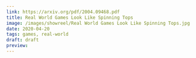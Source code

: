 ```yaml
---
link: https://arxiv.org/pdf/2004.09468.pdf
title: Real World Games Look Like Spinning Tops
image: /images/showreel/Real World Games Look Like Spinning Tops.jpg
date: 2020-04-20
tags: games, real-world
draft: draft
preview:
---
```



